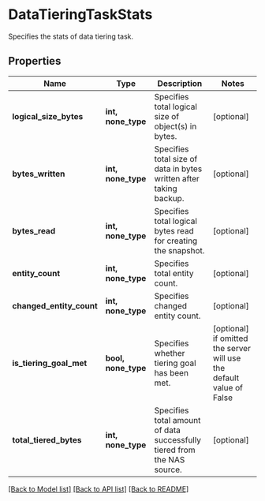 # DataTieringTaskStats

Specifies the stats of data tiering task.

## Properties
Name | Type | Description | Notes
------------ | ------------- | ------------- | -------------
**logical_size_bytes** | **int, none_type** | Specifies total logical size of object(s) in bytes. | [optional] 
**bytes_written** | **int, none_type** | Specifies total size of data in bytes written after taking backup. | [optional] 
**bytes_read** | **int, none_type** | Specifies total logical bytes read for creating the snapshot. | [optional] 
**entity_count** | **int, none_type** | Specifies total entity count. | [optional] 
**changed_entity_count** | **int, none_type** | Specifies changed entity count. | [optional] 
**is_tiering_goal_met** | **bool, none_type** | Specifies whether tiering goal has been met. | [optional]  if omitted the server will use the default value of False
**total_tiered_bytes** | **int, none_type** | Specifies total amount of data successfully tiered from the NAS source. | [optional] 

[[Back to Model list]](../README.md#documentation-for-models) [[Back to API list]](../README.md#documentation-for-api-endpoints) [[Back to README]](../README.md)


